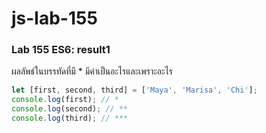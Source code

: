 # js-lab-155
### Lab 155 ES6: result1
ผลลัพธ์ในบรรทัดที่มี * มีค่าเป็นอะไรและเพราะอะไร

```JavaScript
let [first, second, third] = ['Maya', 'Marisa', 'Chi'];
console.log(first); // *
console.log(second); // **
console.log(third); // ***
```
